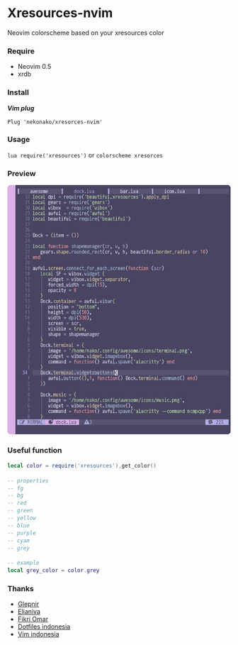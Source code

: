 # Xresources-nvim
Neovim colorscheme based on your xresources color

### Require
- Neovim 0.5
- xrdb

### Install
***Vim plug***
```
Plug 'nekonako/xresorces-nvim'
```

### Usage
`lua require('xresources')`
or
`colorscheme xresorces`

### Preview
!['Previw'](./shot.png)

### Useful function
   ```lua
local color = require('xresources').get_color()
   
   -- properties
   -- fg
   -- bg
   -- red
   -- green
   -- yellow
   -- blue
   -- purple
   -- cyam
   -- grey

   -- example
local grey_color = color.grey
   ```

### Thanks
- [Glepnir](https://github.com/glepnir)
- [Elianiva](https://github.com/elianiva)
- [Fikri Omar](https://github.com/fikriomar16)
- [Dotfiles indonesia](https://t.me/dotfiles_id)
- [Vim indonesia](https://t.me/VimID)


